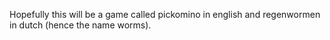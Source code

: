 Hopefully this will be a game called pickomino in english and regenwormen in dutch (hence the name worms).
